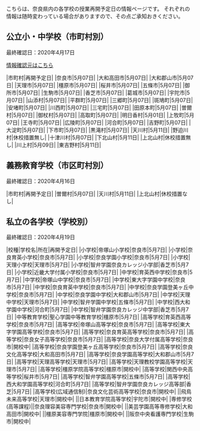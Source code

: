 こちらは、奈良県内の各学校の授業再開予定日の情報ページです。
それぞれの情報は随時変わっている場合がありますので、その点ご承知おきください。

## 公立小・中学校（市町村別）
最終確認日：2020年4月17日

<a href="https://this.kiji.is/623823532359320673?c=476913576246887521" target="_blank">情報確認元はこちら</a>

|市町村|再開予定日|
|奈良市|5月07日|
|大和高田市|5月07日|
|大和郡山市|5月07日|
|天理市|5月07日|
|橿原市|5月07日|
|桜井市|5月07日|
|五條市|5月07日|
|御所市|5月07日|
|生駒市|5月07日|
|香芝市|5月07日|
|葛城市|5月07日|
|宇陀市|5月07日|
|山添村|5月07日|
|平群町|5月07日|
|三郷町|5月07日|
|斑鳩町|5月07日|
|安堵町|5月07日|
|川西町|5月07日|
|三宅町|5月07日|
|田原本町|5月07日|
|曽爾村|5月07日|
|御杖村|5月07日|
|高取町|5月07日|
|明日香村|5月01日|
|上牧町|5月07日|
|王寺町|5月07日|
|広陵町|5月07日|
|河合町|5月07日|
|吉野町|5月07日|
|大淀町|5月07日|
|下市町|5月07日|
|黒滝村|5月07日|
|天川村|5月11日|
|野迫川村|休校措置無し|
|十津川村|5月07日|
|下北山村|5月11日|
|上北山村|休校措置無し|
|川上村|5月09日|
|東吉野村|5月11日|

## 義務教育学校（市区町村別）
最終確認日：2020年4月16日


|市町村|再開予定日|
|曽爾村|5月07日|
|天川村|5月11日|
|上北山村|休校措置なし|

## 私立の各学校（学校別）
最終確認日：2020年4月19日

|校種|学校名|所在|再開予定日|
|小学校|帝塚山小学校|奈良市|5月7日|
|小学校|奈良育英小学校|奈良市|5月7日|
|小学校|奈良学園小学校|奈良市|5月7日|
|小学校|天理小学校|天理市|5月7日|
|小学校|智弁学園奈良カレッジ小学部|香芝市|5月7日|
|小学校|近畿大学付属小学校|奈良市|5月7日|
|中学校|育英西中学校|奈良市|5月7日|
|中学校|帝塚山中学校|奈良市|5月7日|
|中学校|東大字学園中学校|奈良市|5月7日|
|中学校|奈良育英中学校|奈良市|5月7日|
|中学校|奈良学園登美ヶ丘中学校|奈良市|5月7日|
|中学校|奈良学園中学校|大和郡山市|5月7日|
|中学校|天理中学校|天理市|5月7日|
|中学校|智弁学園中学校|五條市|5月7日|
|中学校|西大和学園中学校|河合町|5月7日|
|中学校|智弁学園奈良カレッジ中学部|香芝市|5月7日|
|中等教育学校|聖心学園中等教育学校|橿原市|5月7日|
|高等学校|育英西高等学校|奈良市|5月7日|
|高等学校|帝塚山高等学校|奈良市|5月7日|
|高等学校|東大字学園高等学校|奈良市|5月7日|
|高等学校|奈良育英高等学校|奈良市|5月7日|
|高等学校|奈良女子高等学校|奈良市|5月7日|
|高等学校|奈良大学付属高等学校|奈良市|開校中|
|高等学校|奈良学園登美ヶ丘高等学校|奈良市|5月7日|
|高等学校|奈良文化高等学校|大和高田市|5月7日|
|高等学校|奈良学園高等学校|大和郡山市|5月7日|
|高等学校|天理高等学校|天理市|5月7日|
|高等学校|天理教校学園高等学校|天理市|5月7日|
|高等学校|橿原学院高等学校|橿原市|開校中|
|高等学校|関西中央高等学校|桜井市|5月7日|
|高等学校|智弁学園高等学校|五條市|5月7日|
|高等学校|西大和学園高等学校|河合町|5月7日|
|高等学校|智弁学園奈良カレッジ高等部|香芝|5月7日|
|高等学校(広域通信制)|奈良文化芸術高等学校|奈良市|開校中|
||飛鳥未来高等学校|天理市|開校中|
||日本教育学院高等学校|宇陀市|開校中|
|専修学校(高等課程)||奈良理容美容専門学校|奈良市|開校中|
||美芸学園高等専修学校|大和高田市|開校中|
||橿原美容専門学院|橿原市|開校中|
||阪奈中央看護専門学校|生駒市|開校中|